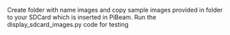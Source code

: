 Create folder with name images and copy sample images provided in folder to your SDCard which is inserted in PiBeam. 
Run the display_sdcard_images.py code for testing
